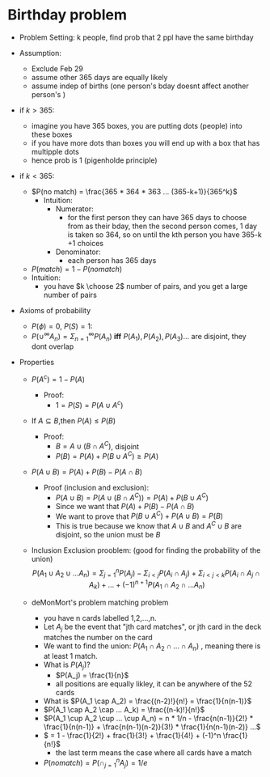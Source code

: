 # Birthday problem
- Problem Setting: k people, find prob that 2 ppl have the same birthday
- Assumption:
    - Exclude Feb 29
    - assume other 365 days are equally likely
    - assume indep of births (one person's bday doesnt affect another person's )
- if $k \gt 365$:
    - imagine you have 365 boxes, you are putting dots (people) into these boxes
    - if you have more dots than boxes you will end up with a box that has multipple dots
    - hence prob is 1 (pigenholde principle)
- if $k < 365$:
    - $P(no match)  =  \frac{365 * 364 * 363 ... (365-k+1)}{365^k}$
        - Intuition:
            - Numerator:  
                - for the first person they can have 365 days to choose from as their bday, then the second person comes, 1 day is taken so 364, so on until the kth person you have 365-k +1 choices
            - Denominator:
                - each person has 365 days  
    - $P(match) = 1 - P(no match)$
    - Intuition:
        - you have $k \choose 2$ number of pairs, and you get a large number of pairs

- Axioms of probability 
    - $P(\phi) = 0$, $P(S) = 1$:
    - $P(\cup^\infty A_n) = \Sigma_{n=1}^{\infty} P(A_n)$ **iff** $P(A_1), P(A_2), P(A_3)...$ are disjoint, they dont overlap 

- Properties
    - $P(A^c) = 1 - P(A)$
        - Proof:
            - $1 = P(S) = P(A \cup A^c)$
    - If $A \subseteq B$,then $P(A) \leq P(B)$
        - Proof:
            - $B = A \cup (B \cap A^C)$, disjoint
            - $P(B) = P(A) + P(B \cup A^C) \geq P(A)$ 
    - $P(A \cup B) = P(A) + P(B) - P(A \cap B)$
        - Proof (inclusion and exclusion):
            - $P(A \cup B) = P(A \cup (B \cap A^C)) = P(A) + P(B \cup A^C)$
            - Since we want that $P(A) + P(B) - P(A \cap B)$
            - We want to prove that $P(B \cup A^C) + P(A \cup B) = P(B)$
            - This is true because we know that $A \cup B$ and $A^C \cup B$ are disjoint, so the union must be $B$
    - Inclusion Exclusion prooblem: (good for finding the probability of the union)
    $$
    P(A_1 \cup A_2 \cup ... A_n) = \Sigma_{j=1}^{n} P(A_j) - \Sigma_{i<j} P(A_i \cap A_j) + \Sigma_{i<j<k} P(A_i \cap A_j \cap A_k) + ... + (-1)^{n+1} P(A_1 \cap A_2 \cap ... A_n)
    $$

    - deMonMort's problem matching problem
        - you have n cards labelled 1,2,...,n.
        - Let $A_j$ be the event that "jth card matches", or jth card in the deck matches the number on the card
        - We want to find the union: $P(A_1 \cap A_2 \cap ...\cap A_n)$ , meaning there is at least 1 match.
        - What is $P(A_j)$?
            - $P(A_j) = \frac{1}{n}$
            - all positions are equally likley, it can be anywhere of the 52 cards
        - What is $P(A_1 \cap A_2) = \frac{(n-2)!}{n!} = \frac{1}{n(n-1)}$ 
        - $P(A_1 \cap A_2 \cap ... A_k) = \frac{(n-k)!}{n!}$
        - $P(A_1 \cup A_2 \cup ... \cup A_n) = n * 1/n  - \frac{n(n-1)}{2!} * \frac{1}{n(n-1)} +  \frac{n(n-1)(n-2)}{3!} * \frac{1}{n(n-1)(n-2)} ...$ 
        - $ = 1 - \frac{1}{2!} + frac{1}{3!}  + \frac{1}{4!} + (-1)^n \frac{1}{n!}$ 
            - the last term means the case where all cards have a match
        - $P(no match) = P(\cap_{j=1}^{n}A_j) = 1/e$